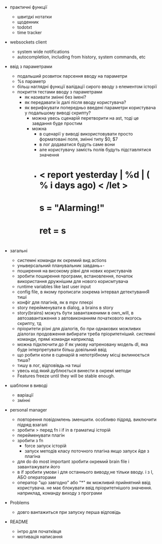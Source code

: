 * практичні функції
	* швитдкі нотатки
	* щоденник
	* todotxt
    * time tracker
  
* websockets client 
    * system wide notifications
    * autocompletion, including from history, system commands, etc

* ввід з параметрами
  * подальший розвиток парсення вводу на параметри
  * %s параметр
  * більш наглядні функції валідації сирого вводу з елементом історії
  * покриття тестами вводу з параметрами
      * як називати змінні без імені? 
      * як передавати їх далі після вводу користувача?
      * як верифікувати попередньо введені параметри користувача у подальшому виводі скрипту?
          * можна увесь сценарій перетворити на ast, тоді це завдання буде простим
          * можна 
            * в сценарії у виводі використовувати просто форматовані поля, змінні типу $0, $7
            * в лог додаватися будуть саме вони
            * але користувачу замість полів будуть підставлятися значення
            *     
              # < report <let> yesterday | %d | ( % i days ago) < /let >
              #     <fn>
              #     s = "Alarming!"
              #     ret = s
              # </fn>   
* загальні
    * системні команди як окремий вид actions
    * уныверсальний планувальник завдань+-
    * поширення на високому рівні для нових користувачів
    * зробити поширення програми, встановлення, початок використання дружнішим для нового корисмтувача
    * runtime variables like last user input
    * config file, в якому прописати зокрема інтервал детектуваннЯ тиші
    * конфіг для плагінів, як в mpv плеєрі
    * story перейменувати в dialog, а brains в story
    * story(brains) можуть бути завантаженими в own_will, в автозавантаження з автовиконанням початкового якогось скрипту, тд
    * пріоритети різні для діалогів, бо при однакових можливих діалогах продовження вибирати треба пріоритетніший. системні команди, прямі команди наприклад
    * можна підключити до if як умову натреновану модель dl, яка буде інтерпретувати більш довільний ввід
    * що робити коли в сценарій в непотрібному місці вклинюється тиша?
    * тишу в лог, відповівдь на тиші
    * увесь код який дублюється винести в окремі методи
    * Features freeze until they will be stable enough.
* шаблони в виводі
  * варіації
  * змінні          
* personal manager
  * повторення повідомлень зменшити. особливо підряд. виключити підряд взагалі
  * зробити > перед fn і if in в граматиці історій
  * перейменувати плагін
  * зробити з fn 
    * force запуск історій
    * запуск методів класу поточного плагіна якщо запуск йде з плагіна
  * для do do most important зробити окремий brain file і завантажувати його
  * в if зробити умови і для останнього виводу,не тільки вводу. і з І, АБО операторами
  * оператор "що завгодно" або "\*" як можливий прийнятний ввід користувача. не має блокувати ввід пріоритетнішого значення. наприклад, команду виходу з програми
* Problems
    * довго вантажиться при запуску перша відповідь
* README
    * інтро для початківця
    * мотивація написання 
